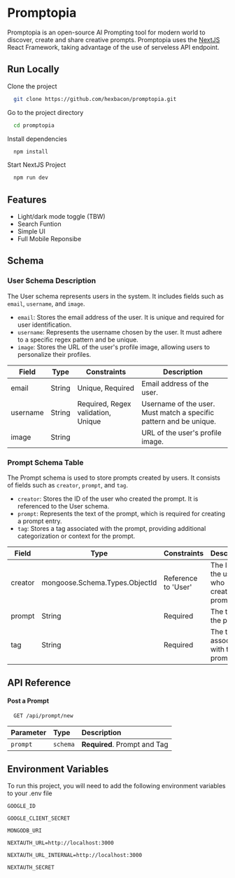# Promptopia

Promptopia is an open-source AI Prompting tool for modern world to discover, create and share creative prompts. Promptopia uses the [NextJS](https://nextjs.org) React Framework, taking advantage of the use of serveless API endpoint.

## Run Locally

Clone the project

```bash
  git clone https://github.com/hexbacon/promptopia.git
```

Go to the project directory

```bash
  cd promptopia
```

Install dependencies

```bash
  npm install
```

Start NextJS Project

```bash
  npm run dev
```

## Features

- Light/dark mode toggle (TBW)
- Search Funtion
- Simple UI
- Full Mobile Reponsibe

## Schema

### User Schema Description

The User schema represents users in the system. It includes fields such as `email`, `username`, and `image`.

- `email`: Stores the email address of the user. It is unique and required for user identification.
- `username`: Represents the username chosen by the user. It must adhere to a specific regex pattern and be unique.
- `image`: Stores the URL of the user's profile image, allowing users to personalize their profiles.

| Field    | Type   | Constraints                        | Description                                                        |
| -------- | ------ | ---------------------------------- | ------------------------------------------------------------------ |
| email    | String | Unique, Required                   | Email address of the user.                                         |
| username | String | Required, Regex validation, Unique | Username of the user. Must match a specific pattern and be unique. |
| image    | String |                                    | URL of the user's profile image.                                   |

### Prompt Schema Table

The Prompt schema is used to store prompts created by users. It consists of fields such as `creator`, `prompt`, and `tag`.

- `creator`: Stores the ID of the user who created the prompt. It is referenced to the User schema.
- `prompt`: Represents the text of the prompt, which is required for creating a prompt entry.
- `tag`: Stores a tag associated with the prompt, providing additional categorization or context for the prompt.

| Field   | Type                           | Constraints         | Description                                |
| ------- | ------------------------------ | ------------------- | ------------------------------------------ |
| creator | mongoose.Schema.Types.ObjectId | Reference to 'User' | The ID of the user who created the prompt. |
| prompt  | String                         | Required            | The text of the prompt.                    |
| tag     | String                         | Required            | The tag associated with the prompt.        |

## API Reference

#### Post a Prompt

```http
  GET /api/prompt/new
```

| Parameter | Type     | Description                  |
| :-------- | :------- | :--------------------------- |
| `prompt`  | `schema` | **Required**. Prompt and Tag |

## Environment Variables

To run this project, you will need to add the following environment variables to your .env file

`GOOGLE_ID`

`GOOGLE_CLIENT_SECRET`

`MONGODB_URI`

`NEXTAUTH_URL=http://localhost:3000`

`NEXTAUTH_URL_INTERNAL=http://localhost:3000`

`NEXTAUTH_SECRET`
